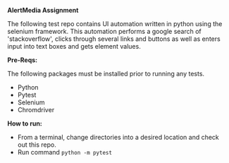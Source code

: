 **AlertMedia Assignment**

The following test repo contains UI automation written in python using the selenium framework. This automation performs a google search of 'stackoverflow', clicks through several links and buttons as well as enters input into text boxes and gets element values.

**Pre-Reqs:**

The following packages must be installed prior to running any tests.
* Python
* Pytest
* Selenium
* Chromdriver

**How to run:**
* From a terminal, change directories into a desired location and check out this repo.
* Run command ```python -m pytest```
